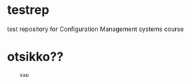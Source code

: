 # testrep
test repository for Configuration Management systems course

# otsikko??

        vau
        
        
